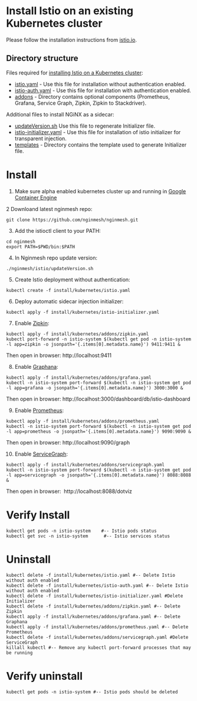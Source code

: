 
# Install Istio on an existing Kubernetes cluster

Please follow the installation instructions from [istio.io](https://istio.io/docs/setup/kubernetes/quick-start.html).

## Directory structure
Files required for [installing Istio on a Kubernetes cluster](https://github.com/istio/istio/tree/master/install/kubernetes):

* [istio.yaml](https://github.com/istio/istio/blob/master/install/kubernetes/istio.yaml) - Use this file for installation without authentication enabled.
* [istio-auth.yaml](https://github.com/istio/istio/blob/master/install/kubernetes/istio-auth.yaml) - Use this file for installation with authentication enabled.
* [addons](https://github.com/istio/istio/blob/master/install/kubernetes/addons) - Directory contains optional components (Prometheus, Grafana, Service Graph, Zipkin, Zipkin to Stackdriver).

 Additional files to install NGiNX as a sidecar:
 
 * [updateVersion.sh](https://github.com/nginmesh/nginmesh/blob/release-doc-0.2.12/istio/release/updateVersion.sh) Use this file to regenerate Initializer file.
* [istio-initializer.yaml](https://github.com/nginmesh/nginmesh/blob/release-doc-0.2.12/istio/release/install/kubernetes/istio-initializer.yaml) - Use this file for installation of istio initializer for transparent injection.
* [templates](https://github.com/nginmesh/nginmesh/blob/release-doc-0.2.12/istio/release/install/kubernetes/templates) - Directory contains the template used to generate Initializer file.



# Install

1. Make sure alpha enabled kubernetes cluster up and running in [Google Container Engine](https://cloud.google.com/kubernetes-engine/)

2 Downloand latest nginmesh repo:
```
git clone https://github.com/nginmesh/nginmesh.git
```
3. Add the istioctl client to your PATH:
```
cd nginmesh
export PATH=$PWD/bin:$PATH
```
4. In Nginmesh repo update version:
```
./nginmesh/istio/updateVersion.sh
```
5. Create Istio deployment without authentication:
```
kubectl create -f install/kubernetes/istio.yaml
```
6. Deploy automatic sidecar injection initializer:
```
kubectl apply -f install/kubernetes/istio-initializer.yaml
```
7. Enable [Zipkin](https://istio.io/docs/tasks/telemetry/distributed-tracing.html#accessing-the-dashboard):
```
kubectl apply -f install/kubernetes/addons/zipkin.yaml
kubectl port-forward -n istio-system $(kubectl get pod -n istio-system -l app=zipkin -o jsonpath='{.items[0].metadata.name}') 9411:9411 &
```
Then open in browser: http://localhost:9411

8. Enable [Graphana](https://istio.io/docs/tasks/telemetry/using-istio-dashboard.html):
```
kubectl apply -f install/kubernetes/addons/grafana.yaml
kubectl -n istio-system port-forward $(kubectl -n istio-system get pod -l app=grafana -o jsonpath='{.items[0].metadata.name}') 3000:3000 &
```
Then open in browser: http://localhost:3000/dashboard/db/istio-dashboard 

9. Enable [Prometheus](https://istio.io/docs/tasks/telemetry/querying-metrics.html):
```
kubectl apply -f install/kubernetes/addons/prometheus.yaml
kubectl -n istio-system port-forward $(kubectl -n istio-system get pod -l app=prometheus -o jsonpath='{.items[0].metadata.name}') 9090:9090 &
```
Then open in browser: http://localhost:9090/graph 

10. Enable [ServiceGraph](https://istio.io/docs/tasks/telemetry/servicegraph.html):
```
kubectl apply -f install/kubernetes/addons/servicegraph.yaml
kubectl -n istio-system port-forward $(kubectl -n istio-system get pod -l app=servicegraph -o jsonpath='{.items[0].metadata.name}') 8088:8088 &
```
Then open in browser:  http://localhost:8088/dotviz
# Verify Install
```
kubectl get pods -n istio-system    #-- Istio pods status
kubectl get svc -n istio-system      #-- Istio services status
```

# Uninstall
```
kubectl delete -f install/kubernetes/istio.yaml #-- Delete Istio without auth enabled
kubectl delete -f install/kubernetes/istio-auth.yaml #-- Delete Istio without auth enabled
kubectl delete -f install/kubernetes/istio-initializer.yaml #Delete Initializer
kubectl delete -f install/kubernetes/addons/zipkin.yaml #-- Delete Zipkin
kubectl apply -f install/kubernetes/addons/grafana.yaml #-- Delete Graphana
kubectl apply -f install/kubernetes/addons/prometheus.yaml #-- Delete Prometheus
kubectl delete -f install/kubernetes/addons/servicegraph.yaml #Delete ServiceGraph
killall kubectl #-- Remove any kubectl port-forward processes that may be running
```

#  Verify uninstall
```
kubectl get pods -n istio-system #-- Istio pods should be deleted
```
